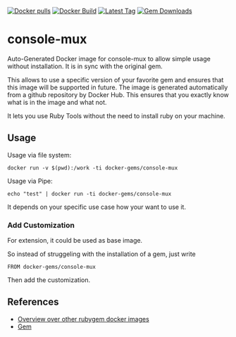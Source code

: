 [![Docker pulls](https://img.shields.io/docker/pulls/rubygem/console-mux.svg)](https://hub.docker.com/r/rubygem/console-mux/)
[![Docker Build](https://img.shields.io/docker/automated/rubygem/console-mux.svg)](https://hub.docker.com/r/rubygem/console-mux/)
[![Latest Tag](https://img.shields.io/github/tag/docker-rubygem/console-mux.svg)](https://hub.docker.com/r/rubygem/console-mux/)
[![Gem Downloads](https://img.shields.io/gem/dt/console-mux.svg)](https://rubygems.org/gems/console-mux/)
# console-mux

Auto-Generated Docker image for console-mux to allow simple usage without installation.
It is in sync with the original gem.

This allows to use a specific version of your favorite gem and ensures that this image will be supported in future.
The image is generated automatically from a github repository by Docker Hub.
This ensures that you exactly know what is in the image and what not.

It lets you use Ruby Tools without the need to install ruby on your machine.

## Usage

Usage via file system:

`docker run -v $(pwd):/work -ti docker-gems/console-mux`

Usage via Pipe:

`echo "test" | docker run -ti docker-gems/console-mux`

It depends on your specific use case how your want to use it.

### Add Customization

For extension, it could be used as base image.

So instead of struggeling with the installation of a gem, just write

`FROM docker-gems/console-mux`

Then add the customization.

## References

 - [Overview over other rubygem docker images](https://github.com/thinkbot/docker-rubygem)
 - [Gem](https://rubygems.org/gems/console-mux/)
